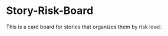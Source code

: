Story-Risk-Board
================

This is a card board for stories that organizes them by risk level.